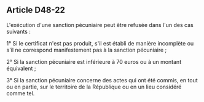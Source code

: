 Article D48-22
----
L'exécution d'une sanction pécuniaire peut être refusée dans l'un des cas
suivants :

1° Si le certificat n'est pas produit, s'il est établi de manière incomplète ou
s'il ne correspond manifestement pas à la sanction pécuniaire ;

2° Si la sanction pécuniaire est inférieure à 70 euros ou à un montant
équivalent ;

3° Si la sanction pécuniaire concerne des actes qui ont été commis, en tout ou
en partie, sur le territoire de la République ou en un lieu considéré comme tel.

